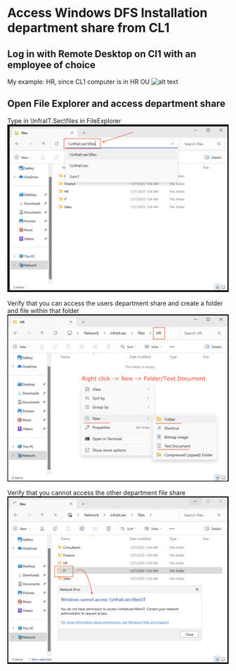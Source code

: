 # Access Windows DFS Installation department share from CL1

## Log in with Remote Desktop on Cl1 with an employee of choice 
My example: HR, since CL1 computer is in HR OU
![alt text](RDP-HR.png)

## Open File Explorer and access department share
Type in \\InfraIT.Sec\files in FileExplorer
![alt text](ShareInFileExplorer.png)

Verify that you can access the users department share and create a folder and file within that folder
![alt text](CreateFolderInHR.png)

Verify that you cannot access the other department file share
![alt text](cannotAccessFileShare.png)